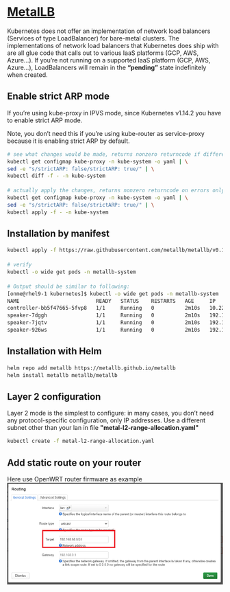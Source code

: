 # [MetalLB](https://metallb.io/)

Kubernetes does not offer an implementation of network load balancers (Services of type LoadBalancer) for bare-metal clusters. The implementations of network load balancers that Kubernetes does ship with are all glue code that calls out to various IaaS platforms (GCP, AWS, Azure…). If you’re not running on a supported IaaS platform (GCP, AWS, Azure…), LoadBalancers will remain in the **“pending”** state indefinitely when created.

## Enable strict ARP mode

If you’re using kube-proxy in IPVS mode, since Kubernetes v1.14.2 you have to enable strict ARP mode.

Note, you don’t need this if you’re using kube-router as service-proxy because it is enabling strict ARP by default.

```bash
# see what changes would be made, returns nonzero returncode if different
kubectl get configmap kube-proxy -n kube-system -o yaml | \
sed -e "s/strictARP: false/strictARP: true/" | \
kubectl diff -f - -n kube-system

# actually apply the changes, returns nonzero returncode on errors only
kubectl get configmap kube-proxy -n kube-system -o yaml | \
sed -e "s/strictARP: false/strictARP: true/" | \
kubectl apply -f - -n kube-system
```

## Installation by manifest

```bash
kubectl apply -f https://raw.githubusercontent.com/metallb/metallb/v0.14.9/config/manifests/metallb-native.yaml

# verify
kubectl -o wide get pods -n metallb-system

# Output should be similar to following:
[onme@rhel9-1 kubernetes]$ kubectl -o wide get pods -n metallb-system
NAME                         READY   STATUS    RESTARTS   AGE     IP              NODE          NOMINATED NODE   READINESS GATES
controller-bb5f47665-5fvp8   1/1     Running   0          2m10s   10.222.191.67   rhel9-3.zzz   <none>           <none>
speaker-7dggh                1/1     Running   0          2m10s   192.168.6.91    rhel9-1.zzz   <none>           <none>
speaker-7jqtv                1/1     Running   0          2m10s   192.168.6.93    rhel9-3.zzz   <none>           <none>
speaker-926ws                1/1     Running   0          2m10s   192.168.6.92    rhel9-2.zzz   <none>           <none>

```

## Installation with Helm

```bash
helm repo add metallb https://metallb.github.io/metallb
helm install metallb metallb/metallb
```

## Layer 2 configuration

Layer 2 mode is the simplest to configure: in many cases, you don’t need any protocol-specific configuration, only IP addresses. Use a different subnet other than your lan in file **"metal-l2-range-allocation.yaml"**

```bash
kubectl create -f metal-l2-range-allocation.yaml
```

## Add static route on your router

Here use OpenWRT router firmware as example
![OpenWRT add route](../00-assets/2402/openwrt-add-route.png)
